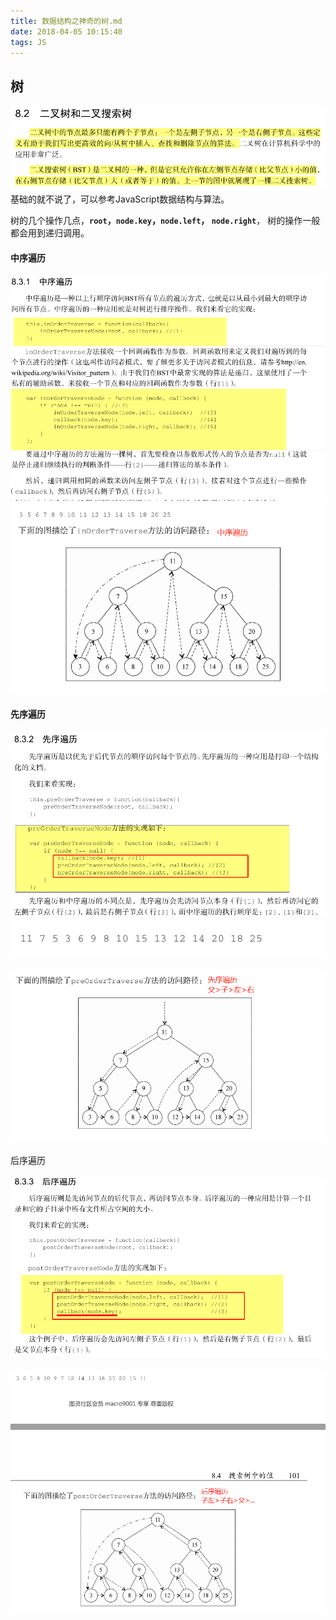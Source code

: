 ```yaml
---
title: 数据结构之神奇的树.md
date: 2018-04-05 10:15:40
tags: JS
---
```


## 树

![](/assets/tree.png)基础的就不说了，可以参考JavaScript数据结构与算法。

树的几个操作几点，**`root`，`node.key`，`node.left`， `node.right`**， 树的操作一般都会用到递归调用。


#### 中序遍历


![](/assets/tree2.png)![](/assets/tree3.png)


#### 先序遍历


![](/assets/tree4.png)![](/assets/tree5.png)


#### ![](/assets/tree6.png)

后序遍历


#### ![](/assets/tree7.png)


![](/assets/tree8.png)

